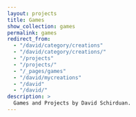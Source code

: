 ```yaml
---
layout: projects
title: Games
show_collection: games
permalink: games
redirect_from:
  - "/david/category/creations"
  - "/david/category/creations/"
  - "/projects"
  - "/projects/"
  - "/_pages/games"
  - "/david/mycreations"
  - "/david"
  - "/david/"
description: >
  Games and Projects by David Schirduan.
---
```

